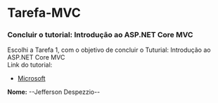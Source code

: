 # Tarefa-MVC
### Concluir o tutorial: Introdução ao ASP.NET Core MVC

Escolhi a Tarefa 1, com o objetivo de concluir o Tuturial: Introdução ao ASP.NET Core MVC </br>
Link do tutorial: </br>
* [Microsoft](https://docs.microsoft.com/pt-br/aspnet/core/tutorials/first-mvc-app/start-mvc?view)

**Nome:** --Jefferson Despezzio--
